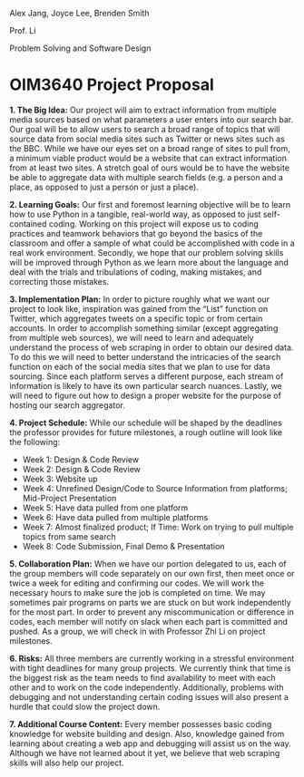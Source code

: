 Alex Jang, Joyce Lee, Brenden Smith

Prof. Li

Problem Solving and Software Design

# OIM3640 Project Proposal

**1. The Big Idea:** Our project will aim to extract information from multiple media sources based on what parameters a user enters into our search bar. Our goal will be to allow users to search a broad range of topics that will source data from social media sites such as Twitter or news sites such as the BBC. While we have our eyes set on a broad range of sites to pull from, a minimum viable product would be a website that can extract information from at least two sites. A stretch goal of ours would be to have the website be able to aggregate data with multiple search fields (e.g. a person and a place, as opposed to just a person or just a place).

**2. Learning Goals:** Our first and foremost learning objective will be to learn how to use Python in a tangible, real-world way, as opposed to just self-contained coding. Working on this project will expose us to coding practices and teamwork behaviors that go beyond the basics of the classroom and offer a sample of what could be accomplished with code in a real work environment. Secondly, we hope that our problem solving skills will be improved through Python as we learn more about the language and deal with the trials and tribulations of coding, making mistakes, and correcting those mistakes.

**3. Implementation Plan:** In order to picture roughly what we want our project to look like, inspiration was gained from the “List” function on Twitter, which aggregates tweets on a specific topic or from certain accounts. In order to accomplish something similar (except aggregating from multiple web sources), we will need to learn and adequately understand the process of web scraping in order to obtain our desired data. To do this we will need to better understand the intricacies of the search function on each of the social media sites that we plan to use for data sourcing. Since each platform serves a different purpose, each stream of information is likely to have its own particular search nuances. Lastly, we will need to figure out how to design a proper website for the purpose of hosting our search aggregator.

**4. Project Schedule:** While our schedule will be shaped by the deadlines the professor provides for future milestones, a rough outline will look like the following:
* Week 1: Design & Code Review
* Week 2: Design & Code Review
* Week 3: Website up
* Week 4: Unrefined Design/Code to Source Information from platforms; Mid-Project Presentation
* Week 5: Have data pulled from one platform
* Week 6: Have data pulled from multiple platforms
* Week 7: Almost finalized product; If Time: Work on trying to pull multiple topics from same search
* Week 8: Code Submission, Final Demo & Presentation

**5. Collaboration Plan:** When we have our portion delegated to us, each of the group members will code separately on our own first, then meet once or twice a week for editing and confirming our codes. We will work the necessary hours to make sure the job is completed on time. We may sometimes pair programs on parts we are stuck on but work independently for the most part. In order to prevent any miscommunication or difference in codes, each member will notify on slack when each part is committed and pushed. As a group, we will check in with Professor Zhi Li on project milestones.

**6. Risks:** All three members are currently working in a stressful environment with tight deadlines for many group projects. We currently think that time is the biggest risk as the team needs to find availability to meet with each other and to work on the code independently. Additionally, problems with debugging and not understanding certain coding issues will also present a hurdle that could slow the project down.

**7. Additional Course Content:** Every member possesses basic coding knowledge for website building and design. Also, knowledge gained from learning about creating a web app and debugging will assist us on the way. Although we have not learned about it yet, we believe that web scraping skills will also help our project.
